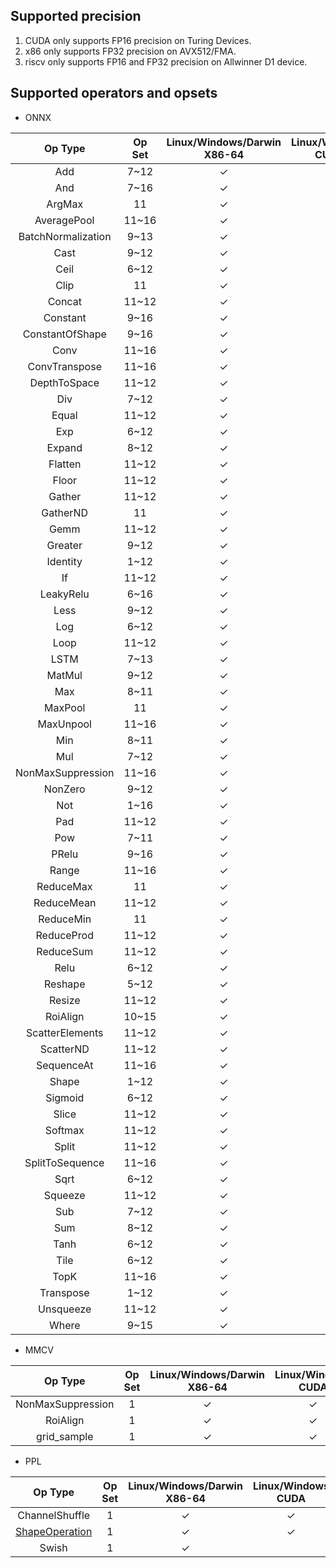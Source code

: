 ## Supported precision

1. CUDA only supports FP16 precision on Turing Devices.
2. x86 only supports FP32 precision on AVX512/FMA.
3. riscv only supports FP16 and FP32 precision on Allwinner D1 device.

## Supported operators and opsets

* ONNX

| Op Type            | Op Set | Linux/Windows/Darwin X86-64 | Linux/Windows CUDA | Linux RISCV |
|:------------------:|:------:|:---------------------------:|:------------------:|:-----------:|
| Add                | 7~12   | &check;                     | &check;            | &check;     |
| And                | 7~16   | &check;                     | &check;            | &check;     |
| ArgMax             | 11     | &check;                     | &check;            | &check;     |
| AveragePool        | 11~16  | &check;                     | &check;            | &check;     |
| BatchNormalization | 9~13   | &check;                     | &check;            |             |
| Cast               | 9~12   | &check;                     | &check;            |             |
| Ceil               | 6~12   | &check;                     | &check;            |             |
| Clip               | 11     | &check;                     | &check;            | &check;     |
| Concat             | 11~12  | &check;                     | &check;            | &check;     |
| Constant           | 9~16   | &check;                     |                    |
| ConstantOfShape    | 9~16   | &check;                     | &check;            | &check;     |
| Conv               | 11~16  | &check;                     | &check;            | &check;     |
| ConvTranspose      | 11~16  | &check;                     | &check;            |
| DepthToSpace       | 11~12  | &check;                     | &check;            |
| Div                | 7~12   | &check;                     | &check;            | &check;     |
| Equal              | 11~12  | &check;                     | &check;            | &check;     |
| Exp                | 6~12   | &check;                     | &check;            |
| Expand             | 8~12   | &check;                     | &check;            | &check;     |
| Flatten            | 11~12  | &check;                     | &check;            | &check;     |
| Floor              | 11~12  | &check;                     | &check;            |
| Gather             | 11~12  | &check;                     | &check;            | &check;     |
| GatherND           | 11     | &check;                     | &check;            |
| Gemm               | 11~12  | &check;                     | &check;            | &check;     |
| Greater            | 9~12   | &check;                     | &check;            |
| Identity           | 1~12   | &check;                     | &check;            |
| If                 | 11~12  | &check;                     | &check;            |
| LeakyRelu          | 6~16   | &check;                     | &check;            | &check;     |
| Less               | 9~12   | &check;                     | &check;            | &check;     |
| Log                | 6~12   | &check;                     | &check;            |
| Loop               | 11~12  | &check;                     | &check;            |
| LSTM               | 7~13   | &check;                     | &check;            |
| MatMul             | 9~12   | &check;                     | &check;            |
| Max                | 8~11   | &check;                     | &check;            |
| MaxPool            | 11     | &check;                     | &check;            | &check;     |
| MaxUnpool          | 11~16  | &check;                     | &check;            |
| Min                | 8~11   | &check;                     | &check;            |
| Mul                | 7~12   | &check;                     | &check;            | &check;     |
| NonMaxSuppression  | 11~16  | &check;                     | &check;            |
| NonZero            | 9~12   | &check;                     | &check;            |
| Not                | 1~16   | &check;                     | &check;            |
| Pad                | 11~12  | &check;                     | &check;            |
| Pow                | 7~11   | &check;                     | &check;            |
| PRelu              | 9~16   | &check;                     |                    |
| Range              | 11~16  | &check;                     | &check;            | &check;     |
| ReduceMax          | 11     | &check;                     | &check;            | &check;     |
| ReduceMean         | 11~12  | &check;                     | &check;            | &check;     |
| ReduceMin          | 11     | &check;                     | &check;            | &check;     |
| ReduceProd         | 11~12  | &check;                     | &check;            |
| ReduceSum          | 11~12  | &check;                     | &check;            | &check;     |
| Relu               | 6~12   | &check;                     | &check;            | &check;     |
| Reshape            | 5~12   | &check;                     | &check;            | &check;     |
| Resize             | 11~12  | &check;                     | &check;            | &check;     |
| RoiAlign           | 10~15  | &check;                     | &check;            |
| ScatterElements    | 11~12  | &check;                     | &check;            |
| ScatterND          | 11~12  | &check;                     | &check;            |
| SequenceAt         | 11~16  | &check;                     | &check;            |
| Shape              | 1~12   | &check;                     | &check;            | &check;     |
| Sigmoid            | 6~12   | &check;                     | &check;            | &check;     |
| Slice              | 11~12  | &check;                     | &check;            | &check;     |
| Softmax            | 11~12  | &check;                     | &check;            | &check;     |
| Split              | 11~12  | &check;                     | &check;            | &check;     |
| SplitToSequence    | 11~16  | &check;                     | &check;            |
| Sqrt               | 6~12   | &check;                     | &check;            |
| Squeeze            | 11~12  | &check;                     | &check;            | &check;     |
| Sub                | 7~12   | &check;                     | &check;            | &check;     |
| Sum                | 8~12   | &check;                     |                    |
| Tanh               | 6~12   | &check;                     | &check;            |
| Tile               | 6~12   | &check;                     | &check;            | &check;     |
| TopK               | 11~16  | &check;                     | &check;            | &check;     |
| Transpose          | 1~12   | &check;                     | &check;            | &check;     |
| Unsqueeze          | 11~12  | &check;                     | &check;            | &check;     |
| Where              | 9~15   | &check;                     | &check;            | &check;     |

* MMCV

| Op Type           | Op Set | Linux/Windows/Darwin X86-64 | Linux/Windows CUDA | Linux RISCV  |
|:-----------------:|:------:|:---------------------------:|:------------------:|:------------:|
| NonMaxSuppression | 1      | &check;                     | &check;            |
| RoiAlign          | 1      | &check;                     | &check;            |
| grid_sample       | 1      | &check;                     | &check;            |

* PPL

| Op Type                              | Op Set | Linux/Windows/Darwin X86-64 | Linux/Windows CUDA | Linux RISCV |
|:------------------------------------:|:------:|:---------------------------:|:------------------:|:-----------:|
| ChannelShuffle                       | 1      | &check;                     | &check;            | &check;     |
| [ShapeOperation](shape_operation.md) | 1      | &check;                     | &check;            | &check;     |
| Swish                                | 1      | &check;                     |                    |
